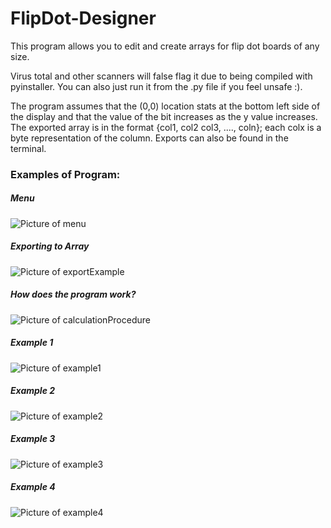 # FlipDot-Designer
This program allows you to edit and create arrays for flip dot boards of any size.

Virus total and other scanners will false flag it due to being compiled with pyinstaller. You can also just run it from the .py file if you feel unsafe :).

The program assumes that the (0,0) location stats at the bottom left side of the display and that the value of the bit increases as the y value increases. The exported array is in the format {col1, col2 col3, ...., coln}; each colx is a byte representation of the column. Exports can also be found in the terminal.

### Examples of Program:

##### Menu
![Picture of menu](images/menu.png)

##### Exporting to Array
![Picture of exportExample](images/exportExample.png)

##### How does the program work?
![Picture of calculationProcedure](images/calculationProcedure.png)

##### Example 1
![Picture of example1](images/example1.png)

##### Example 2
![Picture of example2](images/example2.png)

##### Example 3
![Picture of example3](images/example3.png)

##### Example 4
![Picture of example4](images/example4.png)
